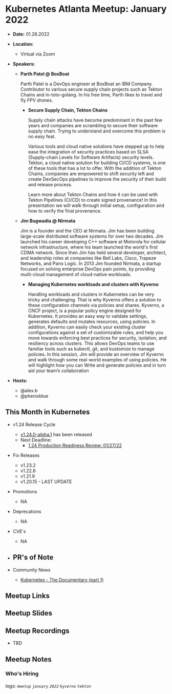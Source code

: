 # Kubernetes Atlanta Meetup: January 2022<!--Month Year-->

- **Date:** 01.26.2022<!--date as MM.DD.YYYY-->
- **Location:**
    - Virtual via Zoom
- **Speakers:**
    - **Parth Patel @ BoxBoat** <!--presenter name @ company-->
    
        Parth Patel is a DevOps engineer at BoxBoat an IBM Company. Contributor to various secure supply chain projects such as Tekton Chains and in-toto-golang. In his free time, Parth likes to travel and fly FPV drones.
        
        - **Secure Supply Chain, Tekton Chains**<!--presentation title-->

            Supply chain attacks have become predominant in the past few years and companies are scrambling to secure their software supply chain. Trying to understand and overcome this problem is no easy feat.

            Various tools and cloud native solutions have stepped up to help ease the integration of security practices based on SLSA (Supply-chain Levels for Software Artifacts) security levels. Tekton, a cloud native solution for building CI/CD systems, is one of these tools that has a lot to offer. With the addition of Tekton Chains, companies are empowered to shift security left and create DevSecOps pipelines to improve the security of their build and release process.

            Learn more about Tekton Chains and how it can be used with Tekton Pipelines (CI/CD) to create signed provenance! In this presentation we will walk through initial setup, configuration and how to verify the final provenance.

    - **Jim Bugwadia @ Nirmata** <!--presenter name @ company-->
    
        Jim is a founder and the CEO at Nirmata. Jim has been building large-scale distributed software systems for over two decades. Jim launched his career developing C++ software at Motorola for cellular network infrastructure, where his team launched the world's first CDMA network. Since then Jim has held several developer, architect, and leadership roles at companies like Bell Labs, Cisco, Trapeze Networks, and Pano Logic. In 2013 Jim founded Nirmata, a startup focused on solving enterprise DevOps pain points, by providing multi-cloud management of cloud-native workloads.
        
        - **Managing Kubernetes workloads and clusters with Kyverno**<!--presentation title-->

            Handling workloads and clusters in Kubernetes can be very tricky and challenging. That is why Kyverno offers a solution to these configuration channels via policies and shares. Kyverno, a CNCF project, is a popular policy engine designed for Kubernetes. It provides an easy way to validate settings, generates defaults and mutates resources, using policies. In addition, Kyverno can easily check your existing cluster configurations against a set of customizable rules, and help you move towards enforcing best practices for security, isolation, and resiliency across clusters. This allows DevOps teams to use familiar tools such as kubectl, git, and kustomize to manage policies. In this session, Jim will provide an overview of Kyverno and walk through some real-world examples of using policies. He will highlight how you can Write and generate policies and in turn aid your team’s collaboration

- **Hosts:**
    - @alex.b
    - @phenixblue


## This Month in Kubernetes

- v1.24 Release Cycle <!-- Link to latest release for the current K8s release cycle -->
    - [v1.24.0-alpha.1](https://github.com/kubernetes/kubernetes/releases/tag/v1.24.0-alpha.1) has been released
    - Next Deadline: <!-- Date and general description for the next release cycle deadline -->
        - [1.24 Production Readiness Review: 01/27/22](https://groups.google.com/a/kubernetes.io/g/dev/c/OjepOATqwD4)
- Fix Releases <!-- List of latest fix releases for supported/maintained Kubernetes version -->
    - v1.23.2
    - v1.22.6
    - v1.21.9
    - v1.20.15 - LAST UPDATE
- Promotions <!-- List of any interesting feature/API promotions -->
    - NA
- Deprecations <!-- List of any interesting feature/API deprecations -->
    - NA
- CVE's <!-- List of any Kubernetes related CVE's -->
    - NA
- PR's of Note <!-- List of any interesting PR's to the Kubernetes project (use lwkd.io) -->
    - 

- Community News <!-- List of any interesting news from the Kubernetes community/ecosystem -->
    - [Kubernetes - The Documentary (part 1)](https://www.youtube.com/watch?v=BE77h7dmoQU)



## Meetup Links


## Meetup Slides

## Meetup Recordings
- TBD

## Meetup Notes

### Who's Hiring 


###### tags: `meetup` `january` `2022` `kyverno` `tekton` <!--Add additional tags for `year`, `month` and anything else pertinent-->